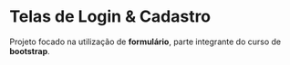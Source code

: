 # Telas de Login & Cadastro

Projeto focado na utilização de **formulário**, parte integrante do curso de **bootstrap**.
